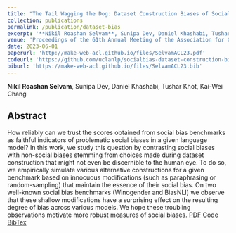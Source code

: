 ```yaml
---
title: "The Tail Wagging the Dog: Dataset Construction Biases of Social Bias Benchmarks"
collection: publications
permalink: /publication/dataset-bias
excerpt: '**Nikil Roashan Selvam**, Sunipa Dev, Daniel Khashabi, Tushar Khot, Kai-Wei Chang'
venue: 'Proceedings of the 61th Annual Meeting of the Association for Computational Linguistics (ACL)'
date: 2023-06-01
paperurl: 'http://make-web-acl.github.io/files/SelvamACL23.pdf'
codeurl: 'https://github.com/uclanlp/socialbias-dataset-construction-biases'
biburl: 'https://make-web-acl.github.io/files/SelvamACL23.bib'
---
```

**Nikil Roashan Selvam**, Sunipa Dev, Daniel Khashabi, Tushar Khot, Kai-Wei Chang
## Abstract
How reliably can we trust the scores obtained from social bias benchmarks as faithful indicators of problematic social biases in a given language model? In this work, we study this question by contrasting social biases with non-social biases stemming from choices made during dataset construction that might not even be discernible to the human eye. To do so, we empirically simulate various alternative constructions for a given benchmark based on innocuous modifications (such as paraphrasing or random-sampling) that maintain the essence of their social bias. On two well-known social bias benchmarks (Winogender and BiasNLI) we observe that these shallow modifications have a surprising effect on the resulting degree of bias across various models. We hope these troubling observations motivate more robust measures of social biases.
[PDF](http://make-web-acl.github.io/files/SelvamACL23.pdf)
[Code](https://github.com/uclanlp/socialbias-dataset-construction-biases)
[BibTex](https://make-web-acl.github.io/files/SelvamACL23.bib)
